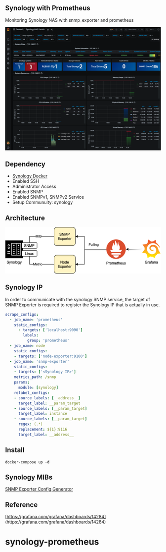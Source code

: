 ## Synology with Prometheus

Monitoring Synology NAS with snmp_exporter and prometheus

![dashbaord](./assets/synology.png)


## Dependency
- [Synology Docker](https://www.synology.com/en-global/dsm/packages/Docker)
- Enabled SSH
- Administrator Access
- Enabled SNMP
- Enabled SNMPv1, SNMPv2 Service
- Setup Communuity: synology

## Architecture

![arch](./assets/arch.png)  

## Synology IP

In order to communicate with the synology SNMP service, the target of SNMP Exporter is required to register the Synology IP that is actually in use.

```yaml
scrape_configs:
  - job_name: 'prometheus'
    static_configs:
      - targets: ['localhost:9090']
        labels:
          group: 'prometheus'
  - job_name: node
    static_configs:
    - targets: ['node-exporter:9100']
  - job_name: 'snmp-exporter'
    static_configs:
    - targets: ['<Synology IP>']
    metrics_path: /snmp
    params:
      module: [synology]
    relabel_configs:
    - source_labels: [__address__]
      target_label: __param_target
    - source_labels: [__param_target]
      target_label: instance
    - source_labels: [__param_target]
      regex: (.*)
      replacement: ${1}:9116
      target_label: __address__
```

## Install

```
docker-compose up -d
```

## Synology MIBs

[SNMP Exporter Config Generator](https://github.com/prometheus/snmp_exporter/tree/main/generator)

## Reference

[https://grafana.com/grafana/dashboards/14284](https://grafana.com/grafana/dashboards/14284)
# synology-prometheus

